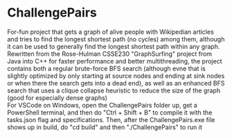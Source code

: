 # ChallengePairs
For-fun project that gets a graph of alive people with Wikipedian articles and tries to find the longest shortest path (no cycles) among them, although it can be used to generally find the longest shortest path within any graph.\
Rewritten from the Rose-Hulman CSSE230 "GraphSurfing" project from Java into C++ for faster performance and better multithreading, the project contains both a regular brute-force BFS search (although evne that is slightly optimized by only starting at source nodes and ending at sink nodes or when there the search gets into a dead end), as well as an enhanced BFS search that uses a clique collapse heuristic to reduce the size of the graph (good for especially dense graphs)\
For VSCode on Windows, open the ChallengePairs folder up, get a PowerShell terminal, and then do "Ctrl + Shift + B" to compile it with the tasks.json flag and specifications. Then, after the ChallengePairs.exe file shows up in build, do "cd build" and then "./ChallengePairs" to run it